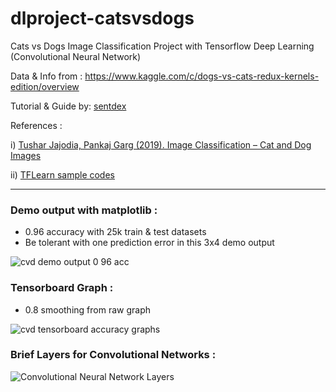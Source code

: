 # dlproject-catsvsdogs

Cats vs Dogs Image Classification Project with Tensorflow Deep Learning (Convolutional Neural Network)

Data & Info from : https://www.kaggle.com/c/dogs-vs-cats-redux-kernels-edition/overview

Tutorial & Guide by: [sentdex](https://www.youtube.com/user/sentdex)

References : 

i) [Tushar Jajodia, Pankaj Garg (2019). Image Classification – Cat and Dog Images](https://www.irjet.net/archives/V6/i12/IRJET-V6I1271.pdf)

ii) [TFLearn sample codes](https://pythonprogramming.net/tflearn-machine-learning-tutorial/)

-------

### Demo output with matplotlib :
- 0.96 accuracy with 25k train & test datasets
- Be tolerant with one prediction error in this 3x4 demo output

![cvd demo output 0 96 acc](https://user-images.githubusercontent.com/68454409/106564595-662a8980-6568-11eb-8919-e7558a92d925.png)

### Tensorboard Graph :
- 0.8 smoothing from raw graph

![cvd tensorboard accuracy graphs](https://user-images.githubusercontent.com/68454409/106564633-717db500-6568-11eb-993d-94d1266b58a7.png)


### Brief Layers for Convolutional Networks :

![Convolutional Neural Network Layers](https://user-images.githubusercontent.com/68454409/106565752-4005e900-656a-11eb-8722-eb97aadb605b.jpeg)

